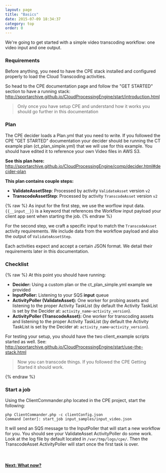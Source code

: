 ```yaml
---
layout: page
title: "Basics"
date: 2015-07-09 18:34:37
category: top
order: 0
---
```


We're going to get started with a simple video transcoding workflow: one video input and one output.

### Requirements

Before anything, you need to have the CPE stack installed and configured properly to load the Cloud Transcoding activities.

So head to the CPE documentation page and follow the "GET STARTED" section to have a running stack: http://sportarchive.github.io/CloudProcessingEngine/start/introduction.html

> Only once you have setup CPE and understand how it works you should go further in this documentation

### Plan

The CPE decider loads a Plan.yml that you need to write. If you followed the CPE "GET STARTED" documentation your decider should be running the CT example plan (ct_plan_simple.yml) that we will use for this example. You should have edited it to reference your own Video files in AWS S3.

**See this plan here:** http://sportarchive.github.io/CloudProcessingEngine/comp/decider.html#decider-plan

**This plan contains couple steps:**

   - **ValidateAssetStep**: Processed by activity `ValidateAsset` version `v2`
   - **TranscodeAssetStep**: Processed by activity `TranscodeAsset` version `v2`

{% raw %}
As input for the first step, we use the worflow input data. `{{__input__}}` is a keyword that references the Workflow input payload your client app sent when starting the job.
{% endraw %}

For the second step, we craft a specific input to match the `TranscodeAsset` activity requirements. We include data from the workflow payload and also the output of `ValidateAssetStep`.

Each activities expect and accept a certain JSON format. We detail their requirements later in this documentation.

### Checklist

{% raw %}
At this point you should have running:

   - **Decider:** Using a custom plan or the ct_plan_simple.yml example we provided
   - **InputPoller:** Listening to your SQS **input** queue
   - **ActivityPoller (ValidateAsset):** One worker for probing assets and listening to the proper Activity TaskList (by default the Activity TaskList is set by the Decider at: `activity_name`-`activity_version`).
   - **ActivityPoller (TranscodeAsset):** One worker for transcoding assets and listening to the proper Activity TaskList (by default the Activity TaskList is set by the Decider at: `activity_name`-`activity_version`).

For testing your setup, you should have the two client_example scripts started as well. See: http://sportarchive.github.io/CloudProcessingEngine/start/use-the-stack.html

> Now you can transcode things. If you followed the CPE Getting Started it should work.

{% endraw %}

### Start a job

Using the ClientCommander.php located in the CPE project, start the following:

```
php ClientCommander.php -c clientConfig.json
Command [enter]: start_job input_samples/input_video.json
```

It will send an SQS message to the InputPoller that will start a new workflow for you. You should see your ValidateAsset ActivityPoller do some work. Look at the log file by default located in `/var/tmp/logs/cpe/`. Then the TranscodeAsset ActivityPoller will start once the first task is over.


<br>

<p>
<h4><a href="whereto.html">Next: What now?</a></h4>
</p>

